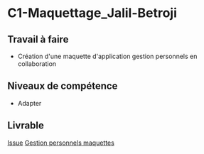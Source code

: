 # C1-Maquettage_Jalil-Betroji

## Travail à faire

- Création d'une maquette d'application gestion personnels en collaboration

## Niveaux de compétence

- Adapter

## Livrable

[Issue](https://github.com/solicoders/arbre-competence/issues/159)
[Gestion personnels maquettes](https://github.com/solicoders/gestion-personnels/tree/develop-2/maquettes)
